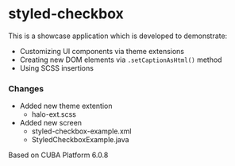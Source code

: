 # styled-checkbox

This is a showcase application which is developed to demonstrate:
  - Customizing UI components via theme extensions
  - Creating new DOM elements via `.setCaptionAsHtml()` method
  - Using SCSS insertions 

### Changes
  - Added new theme extention
    - halo-ext.scss
  - Added new screen
    - styled-checkbox-example.xml
    - StyledCheckboxExample.java

Based on CUBA Platform 6.0.8